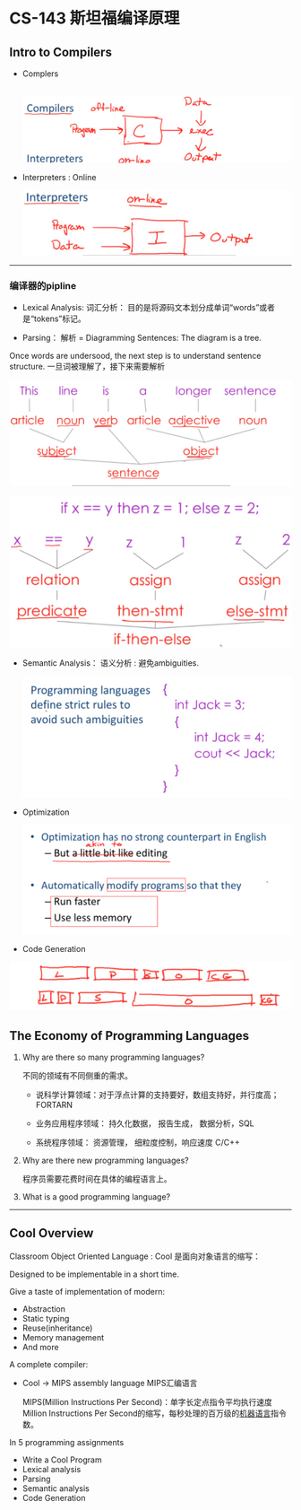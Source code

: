 # CS-143 斯坦福编译原理

## Intro to Compilers

- Complers

  ​    ![image-20230401103649076](images/image-20230401103649076.png)

- Interpreters : Online

  ![image-20230401103610557](images/image-20230401103610557.png)



---

### 编译器的pipline

- Lexical Analysis: 词汇分析： 目的是将源码文本划分成单词“words”或者是“tokens”标记。

- Parsing： 解析 = Diagramming Sentences: The diagram is a tree.

Once words are undersood, the next step is to understand sentence structure. 一旦词被理解了，接下来需要解析

![image-20230401105428939](images/image-20230401105428939.png)



![image-20230401105617838](images/image-20230401105617838.png)

- Semantic Analysis： 语义分析 : 避免ambiguities.

  ![image-20230401110729242](images/image-20230401110729242.png)

- Optimization

  ![image-20230401111145336](images/image-20230401111145336.png)

- Code Generation

   

![image-20230401111612924](images/image-20230401111612924.png)

## The Economy of Programming Languages

1. Why are there so many programming languages?

   不同的领域有不同侧重的需求。

   - 说科学计算领域：对于浮点计算的支持要好，数组支持好，并行度高；FORTARN

   - 业务应用程序领域： 持久化数据， 报告生成， 数据分析，SQL

   - 系统程序领域： 资源管理， 细粒度控制，响应速度 C/C++

2. Why are there new programming languages?

   程序员需要花费时间在具体的编程语言上。

3. What is a good programming language?

---

## Cool Overview

Classroom Object Oriented Language : Cool 是面向对象语言的缩写：



Designed to be implementable in a short time.



Give a taste of implementation of modern:

- Abstraction
- Static typing 
- Reuse(inheritance)
- Memory management
- And more



A complete compiler:

- Cool -> MIPS assembly language MIPS汇编语言

  MIPS(Million Instructions Per Second)：单字长定点指令平均执行速度 Million Instructions Per Second的缩写，每秒处理的百万级的[机器语言](https://baike.baidu.com/item/机器语言/2019225?fromModule=lemma_inlink)指令数。


In 5 programming assignments
- Write a Cool Program
- Lexical analysis
- Parsing
- Semantic analysis
- Code Generation